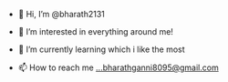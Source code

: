 - 👋 Hi, I’m @bharath2131
- 👀 I’m interested in everything around me! 
- 🌱 I’m currently learning which i like the most

- 📫 How to reach me ...bharathganni8095@gmail.com

<!---
bharath2131/bharath2131 is a ✨ special ✨ repository because its `README.md` (this file) appears on your GitHub profile.
You can click the Preview link to take a look at your changes.
--->
